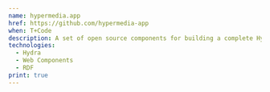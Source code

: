 ```yaml
---
name: hypermedia.app
href: https://github.com/hypermedia-app
when: T+Code
description: A set of open source components for building a complete Hypermedia solution
technologies:
  - Hydra
  - Web Components
  - RDF
print: true
---
```

